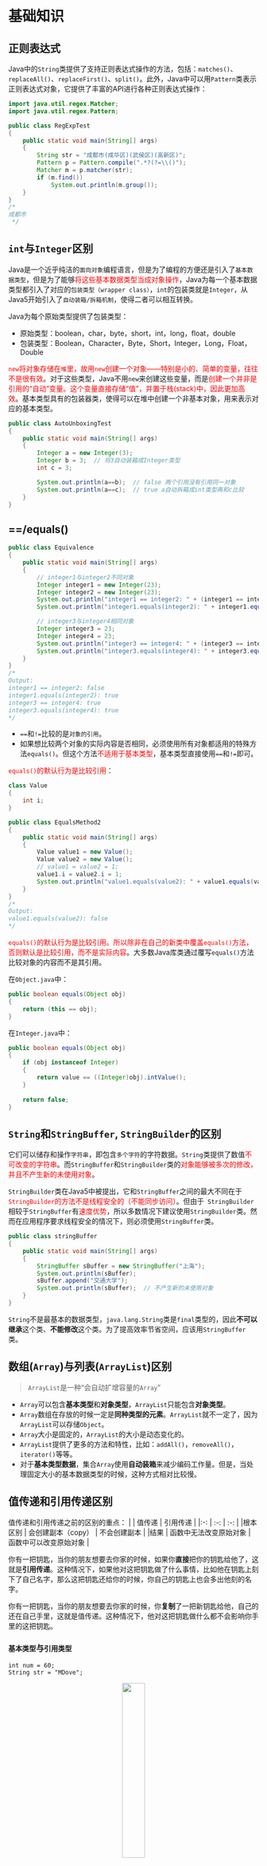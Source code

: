 # 基础知识

## 正则表达式

Java中的`String`类提供了支持正则表达式操作的方法，包括：`matches()`、`replaceAll()`、`replaceFirst()`、`split()`。此外，Java中可以用`Pattern`类表示正则表达式对象，它提供了丰富的API进行各种正则表达式操作：

```java
import java.util.regex.Matcher;
import java.util.regex.Pattern;

public class RegExpTest
{
    public static void main(String[] args)
    {
        String str = "成都市(成华区)(武侯区)(高新区)";
        Pattern p = Pattern.compile(".*?(?=\\()");
        Matcher m = p.matcher(str);
        if (m.find())
            System.out.println(m.group());
    }
}
/*
成都市
 */
```

## `int`与`Integer`区别

Java是一个近乎纯洁的`面向对象`编程语言，但是为了编程的方便还是引入了`基本数据类型`，但是为了能够<font color=red>将这些基本数据类型当成对象操作</font>，Java为每一个基本数据类型都引入了对应的`包装类型（wrapper class）`，`int`的包装类就是`Integer`，从Java5开始引入了`自动装箱/拆箱机制`，使得二者可以相互转换。

Java为每个原始类型提供了包装类型：
- 原始类型：boolean，char，byte，short，int，long，float，double
- 包装类型：Boolean，Character，Byte，Short，Integer，Long，Float，Double

<font color=red>`new`将对象存储在`堆`里，故用`new`创建一个对象——特别是小的、简单的变量，往往不是很有效</font>。对于这些类型，Java不用`new`来创建这些变量，而是<font color=red>创建一个并非是引用的“自动”变量。这个变量直接存储“值”，并置于栈(stack)中，因此更加高效</font>。基本类型具有的包装器类，使得可以在堆中创建一个非基本对象，用来表示对应的基本类型。

```java
public class AutoUnboxingTest
{
    public static void main(String[] args)
    {
        Integer a = new Integer(3);
        Integer b = 3;  // 将3自动装箱成Integer类型
        int c = 3;

        System.out.println(a==b);  // false 两个引用没有引用同一对象
        System.out.println(a==c);  // true a自动拆箱成int类型再和c比较
    }
}
```

## ==/equals()

```java
public class Equivalence
{
    public static void main(String[] args)
    {
        // integer1与integer2不同对象
        Integer integer1 = new Integer(23);
        Integer integer2 = new Integer(23);
        System.out.println("integer1 == integer2: " + (integer1 == integer2));
        System.out.println("integer1.equals(integer2): " + integer1.equals(integer2));

        // integer3与integer4相同对象
        Integer integer3 = 23;
        Integer integer4 = 23;
        System.out.println("integer3 == integer4: " + (integer3 == integer4));
        System.out.println("integer3.equals(integer4): " + integer3.equals(integer4));
    }
}
/*
Output:
integer1 == integer2: false
integer1.equals(integer2): true
integer3 == integer4: true
integer3.equals(integer4): true
*/
```

* `==`和`!=`比较的是`对象的引用`。
* 如果想比较两个对象的实际内容是否相同，必须使用所有对象都适用的特殊方法`equals()`。但这个方法<font color=red>不适用于基本类型</font>，基本类型直接使用`==`和`!=`即可。

<font color=red>`equals()`的默认行为是比较引用</font>：

```java
class Value
{
    int i;
}

public class EqualsMethod2
{
    public static void main(String[] args)
    {
        Value value1 = new Value();
        Value value2 = new Value();
        // value1 = value2 = 1;
        value1.i = value2.i = 1;
        System.out.println("value1.equals(value2): " + value1.equals(value2));
    }
}
/*
Output:
value1.equals(value2): false
*/
```

<font color=red>`equals()`的默认行为是比较引用。所以除非在自己的新类中覆盖`equals()`方法，否则默认是比较引用，而不是实际内容</font>。大多数Java库类通过覆写`equals()`方法比较对象的内容而不是其引用。

在`Object.java`中：
```java
public boolean equals(Object obj) 
{
    return (this == obj);
}
```

在`Integer.java`中：
```java
public boolean equals(Object obj) 
{
    if (obj instanceof Integer) 
    {
        return value == ((Integer)obj).intValue();
    }
    
    return false;
}
```


## `String`和`StringBuffer`, `StringBuilder`的区别

它们可以储存和操作`字符串`，即包含`多个字符`的字符数据。`String`类提供了数值<font color=red>不可改变的字符串</font>。而`StringBuffer`和`StringBuilder`类的<font color=red>对象能够被多次的修改，并且不产生新的未使用对象</font>。

`StringBuilder`类在Java5中被提出，它和`StringBuffer`之间的最大不同在于<font color=red>`StringBuilder`的方法不是线程安全的（不能同步访问）</font>。但由于` StringBuilder`相较于`StringBuffer`有<font color=red>速度优势</font>，所以多数情况下建议使用`StringBuilder`类。然而在应用程序要求线程安全的情况下，则必须使用`StringBuffer`类。

```java
public class stringBuffer
{
    public static void main(String[] args)
    {
        StringBuffer sBuffer = new StringBuffer("上海");
        System.out.println(sBuffer);
        sBuffer.append("交通大学");  
        System.out.println(sBuffer);  // 不产生新的未使用对象
    }
}
```

`String`不是最基本的数据类型，`java.lang.String`类是`final`类型的，因此**不可以继承**这个类、**不能修改**这个类。为了提高效率节省空间，应该用`StringBuffer`类。


## 数组(`Array`)与列表(`ArrayList`)区别

> `ArrayList`是一种“会自动扩增容量的`Array`”

- `Array`可以包含**基本类型**和**对象类型**，`ArrayList`只能包含**对象类型**。
- `Array`数组在存放的时候一定是**同种类型的元素**。`ArrayList`就不一定了，因为`ArrayList`可以存储`Object`。
- `Array`大小是固定的，`ArrayList`的大小是动态变化的。
- `ArrayList`提供了更多的方法和特性，比如：`addAll()`，`removeAll()`，`iterator()`等等。
- 对于**基本类型数据**，集合`Array`使用**自动装箱**来减少编码工作量。但是，当处理固定大小的基本数据类型的时候，这种方式相对比较慢。


## 值传递和引用传递区别

值传递和引用传递之前的区别的重点：
| | 值传递 | 引用传递 |
|:-: | :-: | :-: |
|根本区别 | 会创建副本（copy） | 不会创建副本 | 
|结果 | 函数中无法改变原始对象 | 函数中可以改变原始对象 | 

你有一把钥匙，当你的朋友想要去你家的时候，如果你**直接**把你的钥匙给他了，这就是**引用传递**。这种情况下，如果他对这把钥匙做了什么事情，比如他在钥匙上刻下了自己名字，那么这把钥匙还给你的时候，你自己的钥匙上也会多出他刻的名字。

你有一把钥匙，当你的朋友想要去你家的时候，你**复制**了一把新钥匙给他，自己的还在自己手里，这就是值传递。这种情况下，他对这把钥匙做什么都不会影响你手里的这把钥匙。

### `基本类型`与`引用类型`

```
int num = 60;
String str = "MDove";
```

<div align=center><img src=Pictures/基本与引用类型.jpg width=30%></div>

`num`是基本类型，值就直接保存在**变量**中。而`str`是引用类型，变量中保存的只是**实际对象的地址**。一般称这种变量为"引用"，引用指向实际对象，实际对象中保存着内容。

```
num = 666;
str = "MDove is cool.";
```

<div align=center><img src=Pictures/基本与引用类型1.jpg width=40%></div>

对于基本类型num，赋值运算符会直接改变变量的值，**原来的值被覆盖掉**。对于引用类型str，赋值运算符会**改变引用中所保存的地址**，原来的地址被覆盖掉。但是原来的对象不会被改变（重要）。"MDove" 字符串对象没有被改变（没有被任何引用所指向的对象是垃圾，会被垃圾回收器回收）。

**参数传递基本上就是赋值操作。**

### 实参和形参

形式参数：是在**定义函数名和函数体**的时候使用的参数，目的是用来接收调用该函数时传入的参数。

实际参数：在**调用有参函数**时，主调函数和被调函数之间有数据传递关系。在主调函数中调用一个函数时，函数名后面括号中的参数称为“实际参数”。

```java
public static void main(String[] args) 
{
    ParamTest pt = new ParamTest();
    pt.sout("Hollis"); //实际参数为 Hollis
}

public void sout(String name) // 形式参数为 name
{ 
    System.out.println(name);
}
```

### 值传递和引用传递

值传递（pass by value）是指在调用函数时将**实际参数复制**一份传递到函数中，这样在函数中如果对参数进行修改，将不会影响到实际参数。

引用传递（pass by reference）是指在调用函数时将**实际参数的地址直接**传递到函数中，那么在函数中对参数所进行的修改，将影响到实际参数。

示例1：

```java
public static void main(String[] args) 
{
    ParamTest pt = new ParamTest();

    int i = 10;
    pt.pass(10);
    System.out.println("print in main , i is " + i);
}

public void pass(int j) 
{
    j = 20;
    System.out.println("print in pass , j is " + j);
}

/*
print in pass , j is 20
print in main , i is 10
*/
```

示例2：

```java
public static void main(String[] args) 
{
    ParamTest pt = new ParamTest();

    String name = "Hollis";
    pt.pass(name);
    System.out.println("print in main , name is " + name);
}

public void pass(String name) // 此name非彼name
{
    name = "hollischuang";
    System.out.println("print in pass , name is " + name);
}
/*
print in pass , name is hollischuang
print in main , name is Hollis
*/
```

在`pass`方法中使用`name = "hollischuang";`试着去更改`name`的值，阴差阳错的**直接改变了`name`的引用的地址**。因为，<font color=red>这段代码会`new`一个`String`，再把引用交给`name`，即等价于`name = new String("hollischuang");`</font>。而原来的那个`"Hollis"`字符串还是由实参持有着的，所以，并没有修改到实际参数的值。

<div align=center><img src=Pictures/按值传递2.jpg width=50%></div>

示例3：

```java
public static void main(String[] args) 
{
    ParamTest pt = new ParamTest();

    User hollis = new User();
    hollis.setName("Hollis");
    hollis.setGender("Male");
    pt.pass(hollis);
    System.out.println("print in main , user is " + hollis);
}

public void pass(User user) // User user = hollis;
{
    user.setName("hollischuang");
    System.out.println("print in pass , user is " + user);
}

/*
print in pass , user is User{name='hollischuang', gender='Male'}
print in main , user is User{name='hollischuang', gender='Male'}
*/
```

<div align=center><img src=Pictures/按值传递1.jpg width=80%></div>

在参数传递的过程中，实际参数的地址`0x1213456`被拷贝给了形参，在这个方法中，并没有对形参本身进行修改，而是<font color=red>修改形参持有的地址中存储的内容</font>。

值传递和引用传递的区别并不是传递的内容。而是<font color=red>实参到底有没有被复制一份给形参</font>。在判断实参内容有没有受影响的时候，要看传的的是什么，如果你传递的是个地址，那么就看这个地址的变化会不会有影响，而不是看地址指向的对象的变化。

示例4：

```java {.line-numbers highlight=14}
public static void main(String[] args) 
{
    ParamTest pt = new ParamTest();

    User hollis = new User();
    hollis.setName("Hollis");
    hollis.setGender("Male");
    pt.pass(hollis);
    System.out.println("print in main , user is " + hollis);
}

public void pass(User user) 
{
    user = new User();  // 重新创建了一个对象/可理解为不同的两个对象
    user.setName("hollischuang");
    user.setGender("Male");
    System.out.println("print in pass , user is " + user);
}
/*
print in pass , user is User{name='hollischuang', gender='Male'}
print in main , user is User{name='Hollis', gender='Male'}
*/
```

<div align=center><img src=Pictures/按值传递.jpg width=80%></div>

当在`main`中创建一个`User`对象的时候，在堆中开辟一块内存，其中保存了`name`和`gender`等数据。然后`hollis`持有该内存的地址`0x123456`。当尝试调用`pass`方法，并且`hollis`作为实际参数传递给形式参数`user`的时候，会把这个地址交给`user`，这时，**`user`也指向了这个地址**。然后在`pass`方法内对参数进行修改的时候，即`user = new User();`，会重新开辟一块`0x456789`的内存，赋值给`user`。后面对`user`的任何修改都不会改变内存`0x123456`的内容。

这里是把实际参数的引用的地址复制了一份，传递给了形式参数。所以，上面的参数其实是**值传递**，把实参对象引用的地址当做值传递给了形式参数。


Java中其实还是**值传递**的，只不过对于**对象参数**，值的内容是**对象的引用**。


## 为什么会出现4.0-3.6=0.40000001？

**二进制的小数**无法精确的表达**十进制小数**，计算机在计算十进制小数的过程中要先转换为二进制进行计算，这个过程中出现了误差。（就像十进制无法精确表达1/3一样。）

十进制的情况下：123相当于`1*10^2+2*10^1+3*10^0`；
1/10由二进制表示小数的时候只能够表示能够用`1/(2^n)`：
- 0.5能够表示，因为它可以表示成为`1/2`
- 0.75也能够表示，因为它可以表示成为`1/2+1/(2^2)`
- 0.875也能够表示，因为它可以表示成为`1/2+1/(2^2)+1/(2^3)`
- 0.9375也能够表示，因为它可以表示成为`1/2+1/(2^2)+1/(2^3)+1/(2^4)`

```
System.out.println(1-0.063);  // 0.937
System.out.println(1-0.937);  // 0.06299999999999994
```

但是0.1不能够精确表示，因为它不能表示成为`1/(2^n)`的和的形式

> 小数的进制表示了1的细分的份数，十进制的1能细分10份，二进制的1只能细分两份。
一斤肉用十进制切可以切出1两来，用二进制只能切出五两。去买三两肉，十进制可切三个一两给你；用二进制就麻烦了，给你五两太多，只能把五两肉再切2份，成了二两五，又不够三两，就再把剩下的二两五再切2份，成了一两二分五，二两五加上一两二分五就超了三两了。不行，要把那另一个一两二分五再切2份去合成三两肉……但这样切下去永远不能给你正好的三两肉。

<font color=red>浮点数值采用二进制系统表示， 而在二进制系统中无法精确地表示</font>。浮点数值不适用于无法接受舍入误差的金融计算中。例如，`System.out.println(2.0-1.1)`将打印出0.8999999999999999, 而不是人们想象的0.9。


如果在数值计算中不允许有任何舍入误差， 就应该使用`BigDecimal类`。

### `BigInteger`和`BigDecimal`

如果基本的整数和浮点数精度不能够满足需求，那么可以使用`java.math`包中的两个很有用的类：`Biglnteger`和`BigDecimal`这两个类可以处理包含任意长度数字序列的数值。`Biglnteger`类实现了任意精度的整数运算，`BigDecimal`实现了任意精度的浮点数运算。

使用静态的`valueOf`方法可以**将普通的数值转换为大数值**：`Biglnteger a = Biglnteger.valueOf(100); `

遗憾的是，不能使用人们熟悉的算术运算符（如：`+`和`*`) 处理大数值。而需要使用大数值类中的`add`和`multiply`方法：
```
Biglnteger c = a.add(b); // c = a + b 
Biglnteger d = c.multipiy(b.add(Biglnteger.valueOf(2))); // d = c * (b + 2)
```
